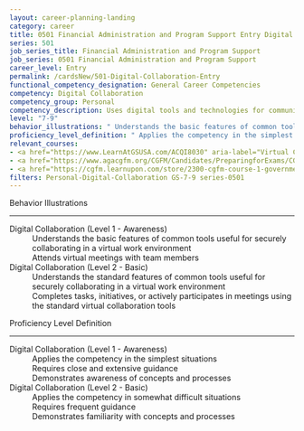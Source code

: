 ```yaml
---
layout: career-planning-landing
category: career
title: 0501 Financial Administration and Program Support Entry Digital Collaboration
series: 501
job_series_title: Financial Administration and Program Support
job_series: 0501 Financial Administration and Program Support
career_level: Entry
permalink: /cardsNew/501-Digital-Collaboration-Entry
functional_competency_designation: General Career Competencies
competency: Digital Collaboration
competency_group: Personal
competency_description: Uses digital tools and technologies for communication, knowledge-sharing, and collaborative processes; works with others to construct and create resources and knowledge, or provide services, in a digital environment.
level: "7-9"
behavior_illustrations: " Understands the basic features of common tools useful for securely collaborating in a virtual work environment  Attends virtual meetings with team members ?  Understands the standard features of common tools useful for securely collaborating in a virtual work environment  Completes tasks, initiatives, or actively participates in meetings using the standard virtual collaboration tools"
proficiency_level_definition: " Applies the competency in the simplest situations  Requires close and extensive guidance  Demonstrates awareness of concepts and processes ?  Applies the competency in somewhat difficult situations  Requires frequent guidance  Demonstrates familiarity with concepts and processes"
relevant_courses: 
- <a href="https://www.LearnAtGSUSA.com/ACQI8030" aria-label="Virtual Contract Management (ACQI8030) - https://www.LearnAtGSUSA.com/ACQI8030">Virtual Contract Management (ACQI8030)</a>, Graduate School USA (GSUSA)
- <a href="https://www.agacgfm.org/CGFM/Candidates/PreparingforExams/CGFMVirtualCourses.aspx" aria-label="Governmental Environment (live, virtual) - https://www.agacgfm.org/CGFM/Candidates/PreparingforExams/CGFMVirtualCourses.aspx">Governmental Environment (live, virtual)</a>, AGA
- <a href="https://cgfm.learnupon.com/store/2300-cgfm-course-1-governmental-environment-sections-i-vii-bundle?is_bundle=1" aria-label="Governmental Environment (online, self-paced) - https://cgfm.learnupon.com/store/2300-cgfm-course-1-governmental-environment-sections-i-vii-bundle?is_bundle=1">Governmental Environment (online, self-paced)</a>, AGA
filters: Personal-Digital-Collaboration GS-7-9 series-0501
---
```


<div class="desktop:grid-col-6 margin-y-3">
  <div class="border-top-2 bg-white padding-3 shadow-5 height-full members-hover border-1px button-border border-top-blue radius-lg">
    <p class="text-bold label-color font-size-21">Behavior Illustrations</p>
    <hr class="hr-green"/>
    <dl class="text-base card-content-color"><dt>Digital Collaboration (Level 1 - Awareness)</dt><dd>Understands the basic features of common tools useful for securely collaborating in a virtual work environment </dd><dd>Attends virtual meetings with team members</dd><dt>Digital Collaboration (Level 2 - Basic)</dt><dd>Understands the standard features of common tools useful for securely collaborating in a virtual work environment </dd><dd>Completes tasks, initiatives, or actively participates in meetings using the standard virtual collaboration tools</dd></dl>
  </div>
</div>
<div class="desktop:grid-col-6 margin-y-3">
  <div class="border-top-2 bg-white padding-3 shadow-5 height-full members-hover border-1px button-border border-top-blue radius-lg">
    <p class="text-bold label-color font-size-21">Proficiency Level Definition</p>
     <hr class="hr-green"/>
    <dl class="text-base card-content-color"><dt>Digital Collaboration (Level 1 - Awareness)</dt><dd>Applies the competency in the simplest situations </dd><dd>Requires close and extensive guidance </dd><dd>Demonstrates awareness of concepts and processes</dd><dt>Digital Collaboration (Level 2 - Basic)</dt><dd>Applies the competency in somewhat difficult situations </dd><dd>Requires frequent guidance </dd><dd>Demonstrates familiarity with concepts and processes</dd></dl>
  </div>
</div>